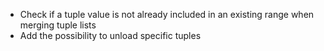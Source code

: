 - Check if a tuple value is not already included in an existing range when merging tuple lists
- Add the possibility to unload specific tuples
